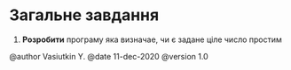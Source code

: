 # Загальне завдання

1. **Розробити** програму яка визначае, чи є задане ціле число простим

@author Vasiutkin Y.
@date 11-dec-2020
@version 1.0

